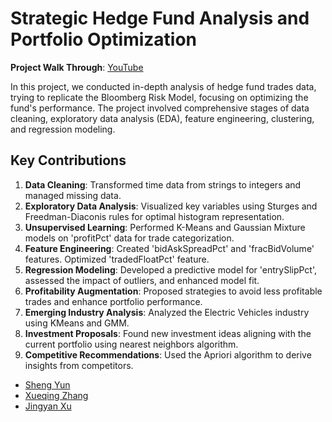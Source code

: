 # Strategic Hedge Fund Analysis and Portfolio Optimization

**Project Walk Through**: [YouTube](https://youtu.be/VuK6WECOp24)

In this project, we conducted in-depth analysis of hedge fund trades data, trying to replicate the Bloomberg Risk Model, focusing on optimizing the fund's performance. The project involved comprehensive stages of data cleaning, exploratory data analysis (EDA), feature engineering, clustering, and regression modeling. 

## Key Contributions

1. **Data Cleaning**: Transformed time data from strings to integers and managed missing data.
2. **Exploratory Data Analysis**: Visualized key variables using Sturges and Freedman-Diaconis rules for optimal histogram representation.
3. **Unsupervised Learning**: Performed K-Means and Gaussian Mixture models on 'profitPct' data for trade categorization.
4. **Feature Engineering**: Created 'bidAskSpreadPct' and 'fracBidVolume' features. Optimized 'tradedFloatPct' feature.
5. **Regression Modeling**: Developed a predictive model for 'entrySlipPct', assessed the impact of outliers, and enhanced model fit.
6. **Profitability Augmentation**: Proposed strategies to avoid less profitable trades and enhance portfolio performance.
7. **Emerging Industry Analysis**: Analyzed the Electric Vehicles industry using KMeans and GMM.
8. **Investment Proposals**: Found new investment ideas aligning with the current portfolio using nearest neighbors algorithm.
9. **Competitive Recommendations**: Used the Apriori algorithm to derive insights from competitors.

- [Sheng Yun](https://github.com/nickShengY)
- [Xueqing Zhang](https://github.com/CathyXueqingZhang)
- [Jingyan Xu](https://github.com/horatioxu1122)
